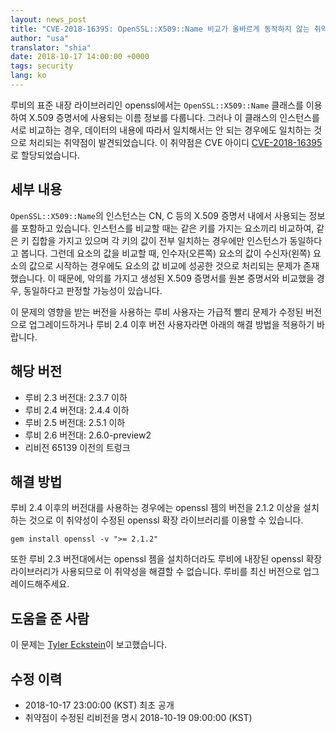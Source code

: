 ```yaml
---
layout: news_post
title: "CVE-2018-16395: OpenSSL::X509::Name 비교가 올바르게 동작하지 않는 취약점"
author: "usa"
translator: "shia"
date: 2018-10-17 14:00:00 +0000
tags: security
lang: ko
---
```


루비의 표준 내장 라이브러리인 openssl에서는 `OpenSSL::X509::Name` 클래스를 이용하여 X.509 증명서에 사용되는 이름 정보를 다룹니다.
그러나 이 클래스의 인스턴스를 서로 비교하는 경우, 데이터의 내용에 따라서 일치해서는 안 되는 경우에도 일치하는 것으로 처리되는 취약점이 발견되었습니다.
이 취약점은 CVE 아이디 [CVE-2018-16395](http://cve.mitre.org/cgi-bin/cvename.cgi?name=CVE-2018-16395)로 할당되었습니다.

## 세부 내용

`OpenSSL::X509::Name`의 인스턴스는 CN, C 등의 X.509 증명서 내에서 사용되는 정보를 포함하고 있습니다.
인스턴스를 비교할 때는 같은 키를 가지는 요소끼리 비교하여, 같은 키 집합을 가지고 있으며 각 키의 값이 전부 일치하는 경우에만 인스턴스가 동일하다고 봅니다.
그런데 요소의 값을 비교할 때, 인수자(오른쪽) 요소의 값이 수신자(왼쪽) 요소의 값으로 시작하는 경우에도 요소의 값 비교에 성공한 것으로 처리되는 문제가 존재했습니다.
이 때문에, 악의를 가지고 생성된 X.509 증명서를 원본 증명서와 비교했을 경우, 동일하다고 판정할 가능성이 있습니다.

이 문제의 영향을 받는 버전을 사용하는 루비 사용자는 가급적 빨리 문제가 수정된 버전으로 업그레이드하거나 루비 2.4 이후 버전 사용자라면 아래의 해결 방법을 적용하기 바랍니다.

## 해당 버전

* 루비 2.3 버전대: 2.3.7 이하
* 루비 2.4 버전대: 2.4.4 이하
* 루비 2.5 버전대: 2.5.1 이하
* 루비 2.6 버전대: 2.6.0-preview2
* 리비전 65139 이전의 트렁크

## 해결 방법

루비 2.4 이후의 버전대를 사용하는 경우에는 openssl 젬의 버전을 2.1.2 이상을 설치하는 것으로 이 취약성이 수정된 openssl 확장 라이브러리를 이용할 수 있습니다.

```
gem install openssl -v ">= 2.1.2"
```

또한 루비 2.3 버전대에서는 openssl 젬을 설치하더라도 루비에 내장된 openssl 확장 라이브러리가 사용되므로 이 취약성을 해결할 수 없습니다.
루비를 최신 버전으로 업그레이드해주세요.

## 도움을 준 사람

이 문제는 [Tyler Eckstein](https://hackerone.com/tylereckstein)이 보고했습니다.

## 수정 이력

* 2018-10-17 23:00:00 (KST) 최초 공개
* 취약점이 수정된 리비전을 명시 2018-10-19 09:00:00 (KST)
